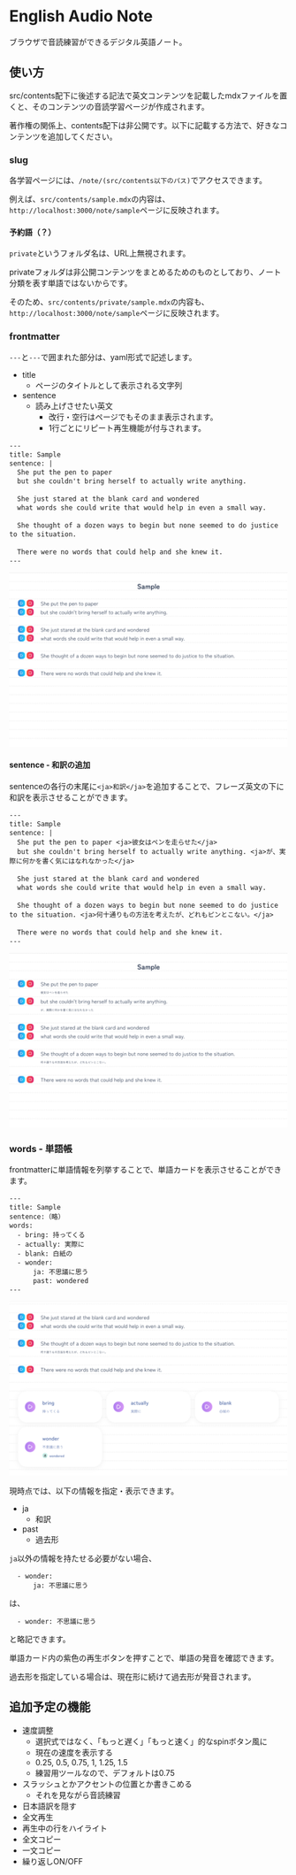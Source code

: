 # English Audio Note

ブラウザで音読練習ができるデジタル英語ノート。

## 使い方

src/contents配下に後述する記法で英文コンテンツを記載したmdxファイルを置くと、そのコンテンツの音読学習ページが作成されます。

著作権の関係上、contents配下は非公開です。以下に記載する方法で、好きなコンテンツを追加してください。

### slug

各学習ページには、`/note/(src/contents以下のパス)`でアクセスできます。

例えば、`src/contents/sample.mdx`の内容は、`http://localhost:3000/note/sample`ページに反映されます。

#### 予約語（？）

`private`というフォルダ名は、URL上無視されます。

privateフォルダは非公開コンテンツをまとめるためのものとしており、ノート分類を表す単語ではないからです。

そのため、`src/contents/private/sample.mdx`の内容も、`http://localhost:3000/note/sample`ページに反映されます。

### frontmatter

`---`と`---`で囲まれた部分は、yaml形式で記述します。

- title
  - ページのタイトルとして表示される文字列
- sentence
  - 読み上げさせたい英文
    - 改行・空行はページでもそのまま表示されます。
    - 1行ごとにリピート再生機能が付与されます。

```
---
title: Sample
sentence: |
  She put the pen to paper 
  but she couldn't bring herself to actually write anything. 
  
  She just stared at the blank card and wondered 
  what words she could write that would help in even a small way. 
  
  She thought of a dozen ways to begin but none seemed to do justice to the situation. 
  
  There were no words that could help and she knew it.
---
```

![](doc/assets/sample-frontmatter.png)

#### sentence - 和訳の追加

sentenceの各行の末尾に`<ja>和訳</ja>`を追加することで、フレーズ英文の下に和訳を表示させることができます。

```
---
title: Sample
sentence: |
  She put the pen to paper <ja>彼女はペンを走らせた</ja>
  but she couldn't bring herself to actually write anything. <ja>が、実際に何かを書く気にはなれなかった</ja>
  
  She just stared at the blank card and wondered 
  what words she could write that would help in even a small way. 
  
  She thought of a dozen ways to begin but none seemed to do justice to the situation. <ja>何十通りもの方法を考えたが、どれもピンとこない。</ja>
  
  There were no words that could help and she knew it.
---
```

![](doc/assets/sample-frontmatter-sentence-ja.png)

### words - 単語帳

frontmatterに単語情報を列挙することで、単語カードを表示させることができます。

```
---
title: Sample
sentence:（略）
words:
  - bring: 持ってくる
  - actually: 実際に
  - blank: 白紙の
  - wonder:
      ja: 不思議に思う
      past: wondered
---
```

![](doc/assets/sample-frontmatter-words.png)


現時点では、以下の情報を指定・表示できます。

- ja
  - 和訳
- past
  - 過去形

`ja`以外の情報を持たせる必要がない場合、
```
  - wonder:
      ja: 不思議に思う
```
は、
```
  - wonder: 不思議に思う
```
と略記できます。

単語カード内の紫色の再生ボタンを押すことで、単語の発音を確認できます。

過去形を指定している場合は、現在形に続けて過去形が発音されます。

## 追加予定の機能

- 速度調整
  - 選択式ではなく、「もっと遅く」「もっと速く」的なspinボタン風に
  - 現在の速度を表示する
  - 0.25, 0.5, 0.75, 1, 1.25, 1.5
  - 練習用ツールなので、デフォルトは0.75
- スラッシュとかアクセントの位置とか書きこめる
  - それを見ながら音読練習
- 日本語訳を隠す
- 全文再生
- 再生中の行をハイライト
- 全文コピー
- 一文コピー
- 繰り返しON/OFF